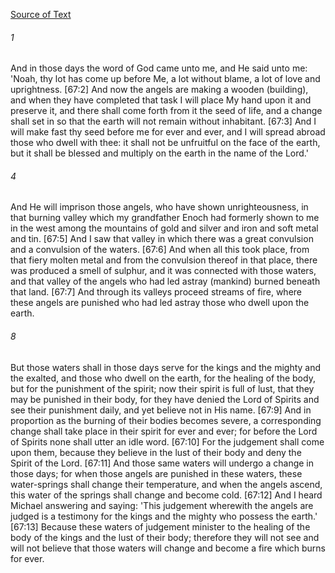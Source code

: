 [Source of Text](https://github.com/scrollmapper/bible_databases_deuterocanonical)

###### 1
And in those days the word of God came unto me, and He said unto me: 'Noah, thy lot has come up before Me, a lot without blame, a lot of love and uprightness. [67:2] And now the angels are making a wooden (building), and when they have completed that task I will place My hand upon it and preserve it, and there shall come forth from it the seed of life, and a change shall set in so that the earth will not remain without inhabitant. [67:3] And I will make fast thy seed before me for ever and ever, and I will spread abroad those who dwell with thee: it shall not be unfruitful on the face of the earth, but it shall be blessed and multiply on the earth in the name of the Lord.'

###### 4
And He will imprison those angels, who have shown unrighteousness, in that burning valley which my grandfather Enoch had formerly shown to me in the west among the mountains of gold and silver and iron and soft metal and tin. [67:5] And I saw that valley in which there was a great convulsion and a convulsion of the waters. [67:6] And when all this took place, from that fiery molten metal and from the convulsion thereof in that place, there was produced a smell of sulphur, and it was connected with those waters, and that valley of the angels who had led astray (mankind) burned beneath that land. [67:7] And through its valleys proceed streams of fire, where these angels are punished who had led astray those who dwell upon the earth.

###### 8
But those waters shall in those days serve for the kings and the mighty and the exalted, and those who dwell on the earth, for the healing of the body, but for the punishment of the spirit; now their spirit is full of lust, that they may be punished in their body, for they have denied the Lord of Spirits and see their punishment daily, and yet believe not in His name. [67:9] And in proportion as the burning of their bodies becomes severe, a corresponding change shall take place in their spirit for ever and ever; for before the Lord of Spirits none shall utter an idle word. [67:10] For the judgement shall come upon them, because they believe in the lust of their body and deny the Spirit of the Lord. [67:11] And those same waters will undergo a change in those days; for when those angels are punished in these waters, these water-springs shall change their temperature, and when the angels ascend, this water of the springs shall change and become cold. [67:12] And I heard Michael answering and saying: 'This judgement wherewith the angels are judged is a testimony for the kings and the mighty who possess the earth.' [67:13] Because these waters of judgement minister to the healing of the body of the kings and the lust of their body; therefore they will not see and will not believe that those waters will change and become a fire which burns for ever.